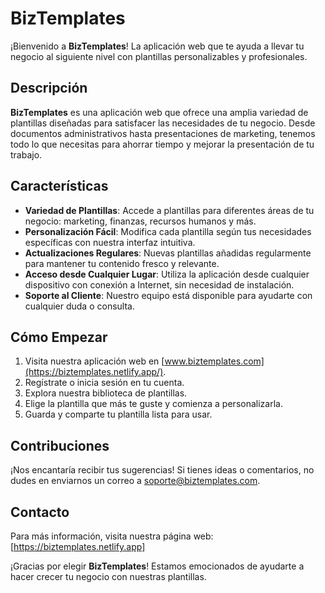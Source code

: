 # BizTemplates

¡Bienvenido a **BizTemplates**! La aplicación web que te ayuda a llevar tu negocio al siguiente nivel con plantillas personalizables y profesionales.

## Descripción

**BizTemplates** es una aplicación web que ofrece una amplia variedad de plantillas diseñadas para satisfacer las necesidades de tu negocio. Desde documentos administrativos hasta presentaciones de marketing, tenemos todo lo que necesitas para ahorrar tiempo y mejorar la presentación de tu trabajo.

## Características

- **Variedad de Plantillas**: Accede a plantillas para diferentes áreas de tu negocio: marketing, finanzas, recursos humanos y más.
- **Personalización Fácil**: Modifica cada plantilla según tus necesidades específicas con nuestra interfaz intuitiva.
- **Actualizaciones Regulares**: Nuevas plantillas añadidas regularmente para mantener tu contenido fresco y relevante.
- **Acceso desde Cualquier Lugar**: Utiliza la aplicación desde cualquier dispositivo con conexión a Internet, sin necesidad de instalación.
- **Soporte al Cliente**: Nuestro equipo está disponible para ayudarte con cualquier duda o consulta.

## Cómo Empezar

1. Visita nuestra aplicación web en [www.biztemplates.com](https://biztemplates.netlify.app/).
2. Regístrate o inicia sesión en tu cuenta.
3. Explora nuestra biblioteca de plantillas.
4. Elige la plantilla que más te guste y comienza a personalizarla.
5. Guarda y comparte tu plantilla lista para usar.

## Contribuciones

¡Nos encantaría recibir tus sugerencias! Si tienes ideas o comentarios, no dudes en enviarnos un correo a [soporte@biztemplates.com](mailto:soporte@biztemplates.com).


## Contacto

Para más información, visita nuestra página web: [https://biztemplates.netlify.app]

¡Gracias por elegir **BizTemplates**! Estamos emocionados de ayudarte a hacer crecer tu negocio con nuestras plantillas.